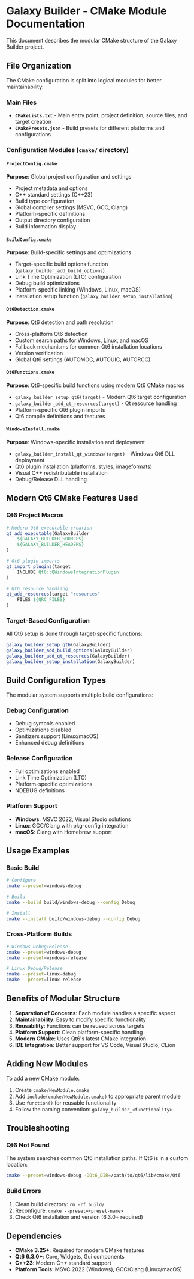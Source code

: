 # Galaxy Builder - CMake Module Documentation

This document describes the modular CMake structure of the Galaxy Builder project.

## File Organization

The CMake configuration is split into logical modules for better maintainability:

### Main Files
- **`CMakeLists.txt`** - Main entry point, project definition, source files, and target creation
- **`CMakePresets.json`** - Build presets for different platforms and configurations

### Configuration Modules (`cmake/` directory)

#### **`ProjectConfig.cmake`**
**Purpose**: Global project configuration and settings
- Project metadata and options
- C++ standard settings (C++23)
- Build type configuration
- Global compiler settings (MSVC, GCC, Clang)
- Platform-specific definitions
- Output directory configuration
- Build information display

#### **`BuildConfig.cmake`**
**Purpose**: Build-specific settings and optimizations
- Target-specific build options function (`galaxy_builder_add_build_options`)
- Link Time Optimization (LTO) configuration
- Debug build optimizations
- Platform-specific linking (Windows, Linux, macOS)
- Installation setup function (`galaxy_builder_setup_installation`)

#### **`Qt6Detection.cmake`**
**Purpose**: Qt6 detection and path resolution
- Cross-platform Qt6 detection
- Custom search paths for Windows, Linux, and macOS
- Fallback mechanisms for common Qt6 installation locations
- Version verification
- Global Qt6 settings (AUTOMOC, AUTOUIC, AUTORCC)

#### **`Qt6Functions.cmake`**
**Purpose**: Qt6-specific build functions using modern Qt6 CMake macros
- `galaxy_builder_setup_qt6(target)` - Modern Qt6 target configuration
- `galaxy_builder_add_qt_resources(target)` - Qt resource handling
- Platform-specific Qt6 plugin imports
- Qt6 compile definitions and features

#### **`WindowsInstall.cmake`**
**Purpose**: Windows-specific installation and deployment
- `galaxy_builder_install_qt_windows(target)` - Windows Qt6 DLL deployment
- Qt6 plugin installation (platforms, styles, imageformats)
- Visual C++ redistributable installation
- Debug/Release DLL handling

## Modern Qt6 CMake Features Used

### Qt6 Project Macros
```cmake
# Modern Qt6 executable creation
qt_add_executable(GalaxyBuilder
    ${GALAXY_BUILDER_SOURCES}
    ${GALAXY_BUILDER_HEADERS}
)

# Qt6 plugin imports
qt_import_plugins(target
    INCLUDE Qt6::QWindowsIntegrationPlugin
)

# Qt6 resource handling
qt_add_resources(target "resources"
    FILES ${QRC_FILES}
)
```

### Target-Based Configuration
All Qt6 setup is done through target-specific functions:
```cmake
galaxy_builder_setup_qt6(GalaxyBuilder)
galaxy_builder_add_build_options(GalaxyBuilder)
galaxy_builder_add_qt_resources(GalaxyBuilder)
galaxy_builder_setup_installation(GalaxyBuilder)
```

## Build Configuration Types

The modular system supports multiple build configurations:

### Debug Configuration
- Debug symbols enabled
- Optimizations disabled
- Sanitizers support (Linux/macOS)
- Enhanced debug definitions

### Release Configuration
- Full optimizations enabled
- Link Time Optimization (LTO)
- Platform-specific optimizations
- NDEBUG definitions

### Platform Support
- **Windows**: MSVC 2022, Visual Studio solutions
- **Linux**: GCC/Clang with pkg-config integration
- **macOS**: Clang with Homebrew support

## Usage Examples

### Basic Build
```bash
# Configure
cmake --preset=windows-debug

# Build
cmake --build build/windows-debug --config Debug

# Install
cmake --install build/windows-debug --config Debug
```

### Cross-Platform Builds
```bash
# Windows Debug/Release
cmake --preset=windows-debug
cmake --preset=windows-release

# Linux Debug/Release  
cmake --preset=linux-debug
cmake --preset=linux-release
```

## Benefits of Modular Structure

1. **Separation of Concerns**: Each module handles a specific aspect
2. **Maintainability**: Easy to modify specific functionality
3. **Reusability**: Functions can be reused across targets
4. **Platform Support**: Clean platform-specific handling
5. **Modern CMake**: Uses Qt6's latest CMake integration
6. **IDE Integration**: Better support for VS Code, Visual Studio, CLion

## Adding New Modules

To add a new CMake module:

1. Create `cmake/NewModule.cmake`
2. Add `include(cmake/NewModule.cmake)` to appropriate parent module
3. Use `function()` for reusable functionality
4. Follow the naming convention: `galaxy_builder_<functionality>`

## Troubleshooting

### Qt6 Not Found
The system searches common Qt6 installation paths. If Qt6 is in a custom location:
```bash
cmake --preset=windows-debug -DQt6_DIR=/path/to/qt6/lib/cmake/Qt6
```

### Build Errors
1. Clean build directory: `rm -rf build/`
2. Reconfigure: `cmake --preset=<preset-name>`
3. Check Qt6 installation and version (6.3.0+ required)

## Dependencies

- **CMake 3.25+**: Required for modern CMake features
- **Qt6 6.3.0+**: Core, Widgets, Gui components
- **C++23**: Modern C++ standard support
- **Platform Tools**: MSVC 2022 (Windows), GCC/Clang (Linux/macOS)
